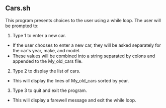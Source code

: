 ## Cars.sh

This program presents choices to the user using a while loop.
The user will be prompted to:
1. Type 1 to enter a new car.
  - If the user chooses to enter a new car, they will be asked separately for the car's year, make, and model.
  - These values will be combined into a string separated by colons and appended to the My_old_cars file.
2. Type 2 to display the list of cars.
  - This will display the lines of My_old_cars sorted by year.
3. Type 3 to quit and exit the program.
  - This will display a farewell message and exit the while loop.

